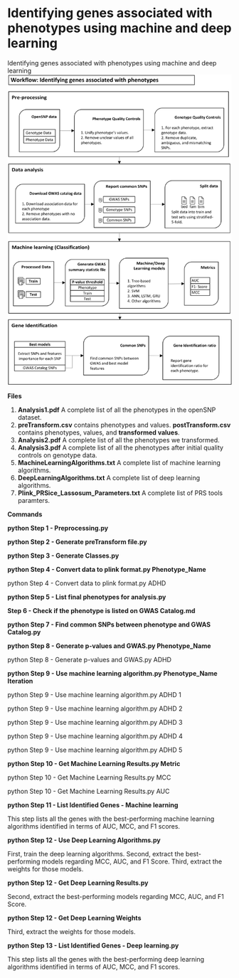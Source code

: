 # Identifying genes associated with phenotypes using machine and deep learning 
Identifying genes associated with phenotypes using machine and deep learning 
![alt text](diagrams.png)

**Files**

1. **Analysis1.pdf** A complete list of all the phenotypes in the openSNP dataset.
2. **preTransform.csv** contains phenotypes and values. **postTransform.csv** contains phenotypes, values, and **transformed values**. 
3. **Analysis2.pdf** A complete list of all the phenotypes we transformed.
4. **Analysis3.pdf** A complete list of all the phenotypes after initial quality controls on genotype data.
5. **MachineLearningAlgorithms.txt** A complete list of machine learning algorithms.
6. **DeepLearningAlgorithms.txt** A complete list of deep learning algorithms.
7. **Plink_PRSice_Lassosum_Parameters.txt** A complete list of PRS tools paramters.


**Commands**

**python Step 1 - Preprocessing.py**

**python Step 2 - Generate preTransform file.py**

**python Step 3 - Generate Classes.py**

**python Step 4 - Convert data to plink format.py Phenotype_Name**

python Step 4 - Convert data to plink format.py ADHD

**python Step 5 - List final phenotypes for analysis.py**

**Step 6 - Check if the phenotype is listed on GWAS Catalog.md**

**python Step 7 - Find common SNPs between phenotype and GWAS Catalog.py**

**python Step 8 - Generate p-values and GWAS.py Phenotype_Name**

python Step 8 - Generate p-values and GWAS.py ADHD


**python Step 9 - Use machine learning algorithm.py Phenotype_Name Iteration**

python Step 9 - Use machine learning algorithm.py ADHD 1

python Step 9 - Use machine learning algorithm.py ADHD 2

python Step 9 - Use machine learning algorithm.py ADHD 3

python Step 9 - Use machine learning algorithm.py ADHD 4

python Step 9 - Use machine learning algorithm.py ADHD 5

**python Step 10 - Get Machine Learning Results.py  Metric**

python Step 10 - Get Machine Learning Results.py  MCC

python Step 10 - Get Machine Learning Results.py  AUC


**python Step 11 - List Identified Genes - Machine learning**

This step lists all the genes with the best-performing machine learning algorithms identified in terms of AUC, MCC, and F1 scores.



**python Step 12 - Use Deep Learning Algorithms.py**

First, train the deep learning algorithms. Second, extract the best-performing models regarding MCC, AUC, and F1 Score. Third, extract the weights for those models. 

**python Step 12 - Get Deep Learning Results.py**

 Second, extract the best-performing models regarding MCC, AUC, and F1 Score.

**python Step 12 - Get Deep Learning Weights**

Third, extract the weights for those models. 


**python Step 13 - List Identified Genes - Deep learning.py**

This step lists all the genes with the best-performing deep learning algorithms identified in terms of AUC, MCC, and F1 scores.

